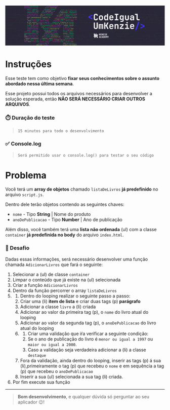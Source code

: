 ![>>> Abra esse README.md no modo de 'Preview' para melhor visualização <<<](assets/20220719_104823_CodeIgualUmKenzie.png)

# Instruções

Esse teste tem como objetivo **fixar seus conhecimentos sobre o assunto abordado nessa última semana**.

Esse projeto possui todos os arquivos necessários para desenvolver a solução esperada, então **NÃO SERÁ NECESSÁRIO CRIAR OUTROS ARQUIVOS**.

### ⏱️ Duração do teste

> `15 minutos para todo o desenvolvimento`

### ✅ Console.log

> `Será permitido usar o console.log() para testar o seu código`

# Problema

Você terá um **array de objetos** chamado `listaDeLivros` **já predefinido** no arquivo `script.js`.

Dentro dele terão objetos contendo as seguintes chaves:

- `nome` - Tipo **String** | Nome do produto
- `anoDePublicacao` - Tipo **Number** | Ano de publicação

Além disso, você também terá uma **lista não ordenada** (ul) com a classe `container` **já predefinida no body** do arquivo `index.html`.

### 🎲 Desafio

Dadas essas informações, será necessário desenvolver uma função chamada `AdicionarLivros` que fará o seguinte:

1. Selecionar a (ul) de classe `container`
2. Limpar o conteúdo que já existe na (ul) selecionada
3. Criar a função `AdicionarLivros`
4. Dentro da função percorrer o array `listaDeLivros`
5. 1. Dentro do looping realizar o seguinte passo a passo:
   2. Criar uma (li) **item de lista** e criar duas tags (p) **parágrafo**
   3. Adicionar a classe `livro` a (li) criada
   4. Adicionar ao valor da primeira tag (p), o `nome` do livro atual do looping
   5. Adicionar ao valor da segunda tag (p), o `anoDePublicacao` do livro atual do looping
   6. 1. Criar uma validação que iŕa verificar a seguinte condição:
      2. Se o ano de publicação do livro é `menor ou igual a 1997` ou `maior ou igual a 2000`.
      3. Caso a validação seja verdadeira adicionar a (li) a classe `destaque`
   7. Fora da validação, ainda dentro do looping, inserir as tags (p) á sua (li),primeiramente o tag (p) que recebeu o `nome` e em sequência a tag (p) que recebeu o `anoDePublicacao`
   8. Inserir a sua (ul) selecionada a sua tag (li) criada.
6. Por fim execute sua função

---

> **Bom desenvolvimento**, e qualquer dúvida só perguntar ao seu aplicador 😉!

